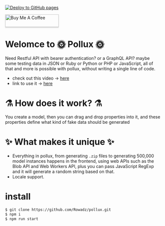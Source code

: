 [![Deploy to GitHub pages](https://github.com/Rowadz/pollux/actions/workflows/workflow.yml/badge.svg)](https://github.com/Rowadz/pollux/actions/workflows/workflow.yml)

<a href="https://www.buymeacoffee.com/rowadz" 
  target="_blank">
  <img src="https://www.buymeacoffee.com/assets/img/custom_images/orange_img.png" alt="Buy Me A Coffee" style="height: 41px !important;width: 174px !important;box-shadow: 0px 3px 2px 0px rgba(190, 190, 190, 0.5) !important;-webkit-box-shadow: 0px 3px 2px 0px rgba(190, 190, 190, 0.5) !important;" >
  </a>

# Welomce to 🌞 Pollux 🌞

Need Restful API with bearer authentication? or a GraphQL API? maybe some testing data in JSON or Ruby or Python or PHP or JavaScript, all of that and more is possible with pollux, without writing a single line of code.

- check out this video -> [here](https://www.youtube.com/watch?v=4Kwv98RDoSM)
- link to use it -> [here](https://pollux.dev)

# ⚗️ How does it work? ⚗️

You create a model, then you can drag and drop properties into it, and these properties define what kind of fake data should be generated

# ✨ What makes it unique ✨

- Everything in pollux, from generating `.zip` files to generating 500,000 model instances happens in the frontend, using web APIs such as the Blob API and Web Workers API, plus you can pass JavaScript RegExp and it will generate a random string based on that.
- Locale support.

# install

```bash
$ git clone https://github.com/Rowadz/pollux.git
$ npm i
$ npm run start
```

